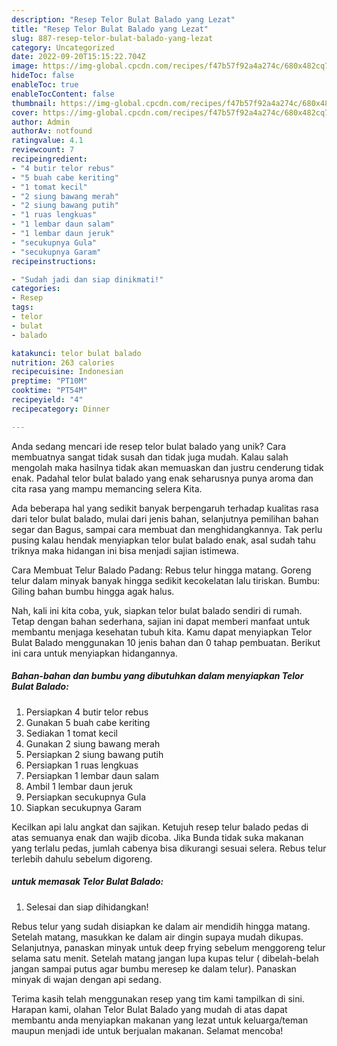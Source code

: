 ```yaml
---
description: "Resep Telor Bulat Balado yang Lezat"
title: "Resep Telor Bulat Balado yang Lezat"
slug: 887-resep-telor-bulat-balado-yang-lezat
category: Uncategorized
date: 2022-09-20T15:15:22.704Z
image: https://img-global.cpcdn.com/recipes/f47b57f92a4a274c/680x482cq70/telor-bulat-balado-foto-resep-utama.jpg
hideToc: false
enableToc: true
enableTocContent: false
thumbnail: https://img-global.cpcdn.com/recipes/f47b57f92a4a274c/680x482cq70/telor-bulat-balado-foto-resep-utama.jpg
cover: https://img-global.cpcdn.com/recipes/f47b57f92a4a274c/680x482cq70/telor-bulat-balado-foto-resep-utama.jpg
author: Admin
authorAv: notfound
ratingvalue: 4.1
reviewcount: 7
recipeingredient:
- "4 butir telor rebus"
- "5 buah cabe keriting"
- "1 tomat kecil"
- "2 siung bawang merah"
- "2 siung bawang putih"
- "1 ruas lengkuas"
- "1 lembar daun salam"
- "1 lembar daun jeruk"
- "secukupnya Gula"
- "secukupnya Garam"
recipeinstructions:

- "Sudah jadi dan siap dinikmati!"
categories:
- Resep
tags:
- telor
- bulat
- balado

katakunci: telor bulat balado 
nutrition: 263 calories
recipecuisine: Indonesian
preptime: "PT10M"
cooktime: "PT54M"
recipeyield: "4"
recipecategory: Dinner

---
```





Anda sedang mencari ide resep telor bulat balado yang unik? Cara membuatnya sangat tidak susah dan tidak juga mudah. Kalau salah mengolah maka hasilnya tidak akan memuaskan dan justru cenderung tidak enak. Padahal telor bulat balado yang enak seharusnya punya aroma dan cita rasa yang mampu memancing selera Kita.





Ada beberapa hal yang sedikit banyak berpengaruh terhadap kualitas rasa dari telor bulat balado, mulai dari jenis bahan, selanjutnya pemilihan bahan segar dan Bagus, sampai cara membuat dan menghidangkannya. Tak perlu pusing kalau hendak menyiapkan telor bulat balado enak,      asal sudah tahu triknya maka hidangan ini bisa menjadi sajian istimewa.














Cara Membuat Telur Balado Padang: Rebus telur hingga matang. Goreng telur dalam minyak banyak hingga sedikit kecokelatan lalu tiriskan. Bumbu: Giling bahan bumbu hingga agak halus.






Nah, kali ini kita coba, yuk, siapkan telor bulat balado sendiri di rumah. Tetap dengan bahan sederhana, sajian ini dapat memberi manfaat untuk membantu menjaga kesehatan tubuh kita. Kamu dapat menyiapkan Telor Bulat Balado menggunakan 10 jenis bahan dan 0 tahap pembuatan. Berikut ini cara untuk menyiapkan hidangannya.

<!--inarticleads1-->

##### Bahan-bahan dan bumbu yang dibutuhkan dalam menyiapkan Telor Bulat Balado:

1. Persiapkan 4 butir telor rebus
1. Gunakan 5 buah cabe keriting
1. Sediakan 1 tomat kecil
1. Gunakan 2 siung bawang merah
1. Persiapkan 2 siung bawang putih
1. Persiapkan 1 ruas lengkuas
1. Persiapkan 1 lembar daun salam
1. Ambil 1 lembar daun jeruk
1. Persiapkan secukupnya Gula
1. Siapkan secukupnya Garam


Kecilkan api lalu angkat dan sajikan. Ketujuh resep telur balado pedas di atas semuanya enak dan wajib dicoba. Jika Bunda tidak suka makanan yang terlalu pedas, jumlah cabenya bisa dikurangi sesuai selera. Rebus telur terlebih dahulu sebelum digoreng. 

<!--inarticleads2-->

#####  untuk memasak Telor Bulat Balado:


1. Selesai dan siap dihidangkan!

Rebus telur yang sudah disiapkan ke dalam air mendidih hingga matang. Setelah matang, masukkan ke dalam air dingin supaya mudah dikupas. Selanjutnya, panaskan minyak untuk deep frying sebelum menggoreng telur selama satu menit. Setelah matang jangan lupa kupas telur ( dibelah-belah jangan sampai putus agar bumbu meresep ke dalam telur). Panaskan minyak di wajan dengan api sedang. 

Terima kasih telah menggunakan resep yang tim kami tampilkan di sini. Harapan kami, olahan Telor Bulat Balado yang mudah di atas dapat membantu anda menyiapkan makanan yang lezat untuk keluarga/teman maupun menjadi ide untuk berjualan makanan. Selamat mencoba!
